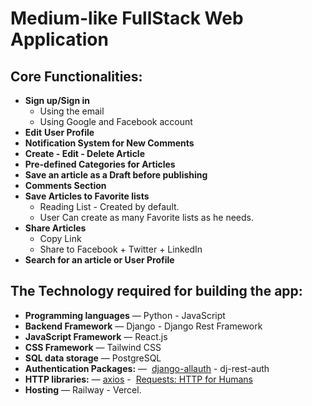 # Medium-like FullStack Web Application

## Core Functionalities:

- **Sign up/Sign in**
    - Using the email
    - Using Google and Facebook account
- **Edit** **User Profile**
- **Notification System for New Comments**
- **Create - Edit - Delete  Article**
- **Pre-defined Categories for Articles**
- **Save an article as a Draft before publishing**
- **Comments Section**
- **Save Articles to Favorite lists**
    - Reading List - Created by default.
    - User Can create as many Favorite lists as he needs.
- **Share Articles**
    - Copy Link
    - Share to Facebook + Twitter + LinkedIn
- **Search for an article or User Profile**

## The Technology required for building the app:

- **Programming languages** — Python - JavaScript
- **Backend Framework** — Django - Django Rest Framework
- **JavaScript Framework** — React.js
- **CSS Framework** — Tailwind CSS
- **SQL data storage** — PostgreSQL
- **Authentication Packages:** —  [django-allauth](https://django-allauth.readthedocs.io/) - dj-rest-auth
- **HTTP libraries:** — [axios](https://axios-http.com/docs/intro) -  [Requests: HTTP for Humans](https://requests.readthedocs.io/en/latest/)
- **Hosting** — Railway - Vercel.
